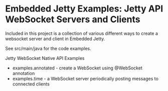 Embedded Jetty Examples: Jetty API WebSocket Servers and Clients
================================================================

Included in this project is a collection of various different ways to
create a websocket server and client in Embedded Jetty.

See src/main/java for the code examples.

Jetty WebSocket Native API Examples

* examples.annotated - create a WebSocket using @WebSocket annotation
* examples.time - a WebSocket server periodically posting messages to connected clients
